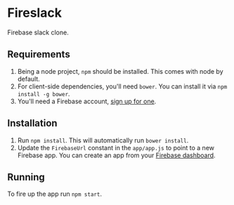 # Fireslack
Firebase slack clone.

## Requirements

1. Being a node project, `npm` should be installed. This comes with node by default.
2. For client-side dependencies, you'll need `bower`. You can install it via `npm install -g bower`.
3. You'll need a Firebase account, [sign up for one](https://www.firebase.com/).

## Installation

1. Run `npm install`. This will automatically run `bower install`.
2. Update the `FirebaseUrl` constant in the `app/app.js` to point to a new Firebase app. You can create an app from your [Firebase dashboard](https://www.firebase.com/account/#/).

## Running

To fire up the app run `npm start`.
